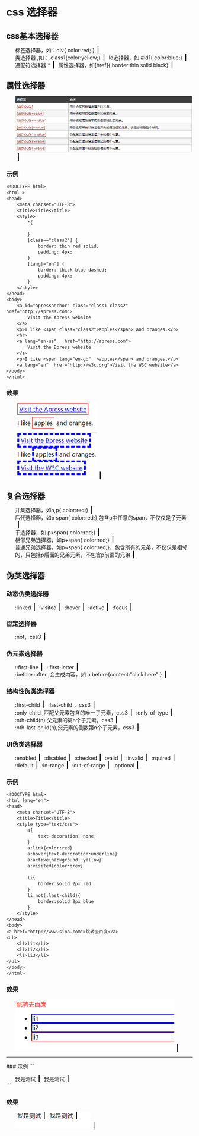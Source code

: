 # css 选择器

## css基本选择器

* 标签选择器，如：div{ color:red; }
* 类选择器 ,如：.class1{color:yellow;}
* Id选择器，如 #id1{ color:blue;}
* 通配符选择器 *
* 属性选择器，如[href]{ border:thin solid black}

## 属性选择器

* ![属性选择器](./attrselector.png)

### 示例
```
<!DOCTYPE html>
<html >
<head>
    <meta charset="UTF-8">
    <title>Title</title>
    <style>
        *{

        }
        [class~="class2"] {
            border: thin red solid;
            padding: 4px;
        }
        [lang|="en"] {
            border: thick blue dashed;
            padding: 4px;
        }
    </style>
</head>
<body>
    <a id="apressanchor" class="class1 class2" href="http://apress.com">
        Visit the Apress website
    </a>
    <p>I like <span class="class2">apples</span> and oranges.</p>
    <hr>
    <a lang="en-us"   href="http://apress.com">
        Visit the Bpress website
    </a>
    <p>I like <span lang="en-gb"  >apples</span> and oranges.</p>
    <a lang="en"  href="http://w3c.org">Visit the W3C website</a>
</body>
</html>
```
### 效果
* ![属性选择器效果](./res1.png)


## 复合选择器
* 并集选择器，如a,p{ color:red;}
* 后代选择器，如p span{ color:red;},包含p中任意的span，不仅仅是子元素
* 子选择器，如 p>span{ color:red;}
* 相邻兄弟选择器，如p+span{ color:red;}
* 普通兄弟选择器，如p~span{ color:red;}，包含所有的兄弟，不仅仅是相邻的，只包括p后面的兄弟元素，不包含p前面的兄弟

## 伪类选择器
### 动态伪类选择器
* :linked
* :visited
* :hover
* :active
* :focus

### 否定选择器
* :not，css3

### 伪元素选择器
* ::first-line
* ::first-letter
* :before :after ,会生成内容，如 a:before{content:"click here" }

### 结构性伪类选择器
* :first-child
* :last-child ，css3
* :only-child ,匹配父元素包含的唯一子元素，css3
* :only-of-type
* :nth-child(n),父元素的第n个子元素，css3
* :nth-last-child(n),父元素的倒数第n个子元素，css3

### UI伪类选择器
* :enabled
* :disabled
* :checked
* :valid
* :invalid
* :rquired
* :default
* :in-range
* :out-of-range
* :optional



### 示例
```
<!DOCTYPE html>
<html lang="en">
<head>
    <meta charset="UTF-8">
    <title>Title</title>
    <style type="text/css">
        a{
            text-decoration: none;
        }
        a:link{color:red}
        a:hover{text-decoration:underline}
        a:active{background: yellow}
        a:visited{color:grey}

        li{
            border:solid 2px red
        }
        li:not(:last-child){
            border:solid 2px blue
        }
    </style>
</head>
<body>
<a href="http://www.sina.com">跳转去百度</a>
<ul>
    <li>li1</li>
    <li>li2</li>
    <li>li3</li>
</ul>
</body>
</html>
```

### 效果
* ![伪类选择器效果](./res2.png)

<hr>
### 示例
```
<!DOCTYPE html>
<html lang="en">
<head>
    <meta charset="UTF-8">
    <title>Title</title>
    <style>
        *{
            margin:0px;
            paddong:0px;
        }
        li{
            list-style: none;
            display: inline-block;
        }
/*        li.suf:after{
            content: " |";
            margin:2px;
        }*/
        li:after{
            content:"";
            display: inline-block;
            width:2px;
            height: 20px;
            background: black;
            margin: 0 8px;
            vertical-align: bottom;
        }
    </style>
</head>
<body>
    <ul>
        <li class="suf">我是测试</li>
        <li>我是测试</li>
    </ul>
</body>
</html>
```

### 效果
* ![伪类选择器效果](./res3.png)


